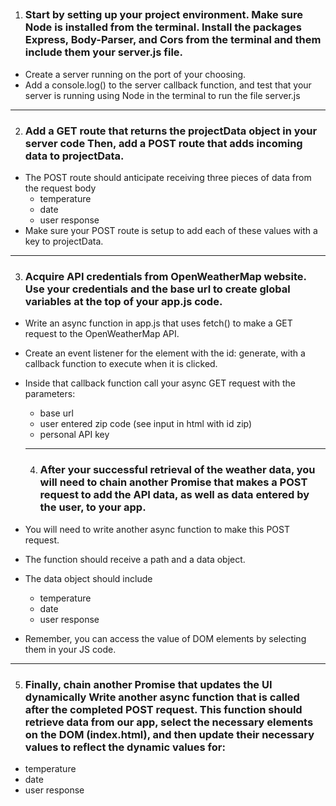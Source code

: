 ##

1. ### Start by setting up your project environment. Make sure Node is installed from the terminal. Install the packages Express, Body-Parser, and Cors from the terminal and them include them your server.js file.

- Create a server running on the port of your choosing.
- Add a console.log() to the server callback function, and test that your server is running using Node in the terminal to run the file server.js

-------------------------------------------------------
2. ### Add a GET route that returns the projectData object in your server code Then, add a POST route that adds incoming data to projectData.

- The POST route should anticipate receiving three pieces of data from the request body
   - temperature
   - date
   - user response
- Make sure your POST route is setup to add each of these values with a key to projectData.

-----------------------------------------------------------
3. ### Acquire API credentials from OpenWeatherMap website. Use your credentials and the base url to create global variables at the top of your app.js code.

  - Write an async function in app.js that uses fetch() to make a GET request to the OpenWeatherMap API.
  - Create an event listener for the element with the id: generate, with a callback function to execute when it is clicked.
  - Inside that callback function call your async GET request with the parameters:
    - base url
    - user entered zip code (see input in html with id zip)
    - personal API key

    ------------------------------------
    4. ### After your successful retrieval of the weather data, you will need to chain another Promise that makes a POST request to add the API data, as well as data entered by the user, to your app.

- You will need to write another async function to make this POST request.
- The function should receive a path and a data object.
- The data object should include
  - temperature
  - date
  - user response
- Remember, you can access the value of DOM elements by selecting them in your JS code.

--------------------------------------
5. ### Finally, chain another Promise that updates the UI dynamically Write another async function that is called after the completed POST request. This function should retrieve data from our app, select the necessary elements on the DOM (index.html), and then update their necessary values to reflect the dynamic values for:
  - temperature
  - date
  - user response